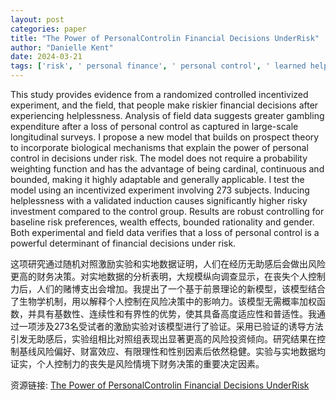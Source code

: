 ```yaml
---
layout: post
categories: paper
title: "The Power of PersonalControlin Financial Decisions UnderRisk"
author: "Danielle Kent"
date: 2024-03-21
tags: ['risk', ' personal finance', ' personal control', ' learned helplessness', ' experience effects', ' behavioral finance']
---
```


This study provides evidence from a randomized controlled incentivized experiment, and the field, that people make riskier financial decisions after experiencing helplessness. Analysis of field data suggests greater gambling expenditure after a loss of personal control as captured in large-scale longitudinal surveys. I propose a new model that builds on prospect theory to incorporate biological mechanisms that explain the power of personal control in decisions under risk. The model does not require a probability weighting function and has the advantage of being cardinal, continuous and bounded, making it highly adaptable and generally applicable. I test the model using an incentivized experiment involving 273 subjects. Inducing helplessness with a validated induction causes significantly higher risky investment compared to the control group. Results are robust controlling for baseline risk preferences, wealth effects, bounded rationality and gender. Both experimental and field data verifies that a loss of personal control is a powerful determinant of financial decisions under risk.

这项研究通过随机对照激励实验和实地数据证明，人们在经历无助感后会做出风险更高的财务决策。对实地数据的分析表明，大规模纵向调查显示，在丧失个人控制力后，人们的赌博支出会增加。我提出了一个基于前景理论的新模型，该模型结合了生物学机制，用以解释个人控制在风险决策中的影响力。该模型无需概率加权函数，并具有基数性、连续性和有界性的优势，使其具备高度适应性和普适性。我通过一项涉及273名受试者的激励实验对该模型进行了验证。采用已验证的诱导方法引发无助感后，实验组相比对照组表现出显著更高的风险投资倾向。研究结果在控制基线风险偏好、财富效应、有限理性和性别因素后依然稳健。实验与实地数据均证实，个人控制力的丧失是风险情境下财务决策的重要决定因素。

资源链接: [The Power of PersonalControlin Financial Decisions UnderRisk](https://papers.ssrn.com/sol3/papers.cfm?abstract_id=4762932)
